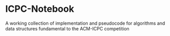 # ICPC-Notebook
A working collection of implementation and pseudocode for algorithms and data structures fundamental to the ACM-ICPC competition
